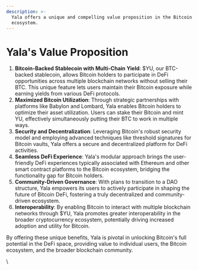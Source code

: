 ```yaml
---
description: >-
  Yala offers a unique and compelling value proposition in the Bitcoin DeFi
  ecosystem.
---
```


# Yala's Value Proposition

1. **Bitcoin-Backed Stablecoin with Multi-Chain Yield**: $YU, our BTC-backed stablecoin, allows Bitcoin holders to participate in DeFi opportunities across multiple blockchain networks without selling their BTC. This unique feature lets users maintain their Bitcoin exposure while earning yields from various DeFi protocols.
2. **Maximized Bitcoin Utilization**: Through strategic partnerships with platforms like Babylon and Lombard, Yala enables Bitcoin holders to optimize their asset utilization. Users can stake their Bitcoin and mint YU, effectively simultaneously putting their BTC to work in multiple ways.
3. **Security and Decentralization**: Leveraging Bitcoin's robust security model and employing advanced techniques like threshold signatures for Bitcoin vaults, Yala offers a secure and decentralized platform for DeFi activities.
4. **Seamless DeFi Experience**: Yala's modular approach brings the user-friendly DeFi experiences typically associated with Ethereum and other smart contract platforms to the Bitcoin ecosystem, bridging the functionality gap for Bitcoin holders.
5. **Community-Driven Governance**: With plans to transition to a DAO structure, Yala empowers its users to actively participate in shaping the future of Bitcoin DeFi, fostering a truly decentralized and community-driven ecosystem.
6. **Interoperability**: By enabling Bitcoin to interact with multiple blockchain networks through $YU, Yala promotes greater interoperability in the broader cryptocurrency ecosystem, potentially driving increased adoption and utility for Bitcoin.

By offering these unique benefits, Yala is pivotal in unlocking Bitcoin's full potential in the DeFi space, providing value to individual users, the Bitcoin ecosystem, and the broader blockchain community.

\
